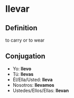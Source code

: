 # llevar

## Definition
to carry or to wear

## Conjugation

- Yo: **llevo**
- Tú: **llevas**
- Él/Ella/Usted: **lleva**
- Nosotros: **llevamos**
- Ustedes/Ellos/Ellas: **llevan**